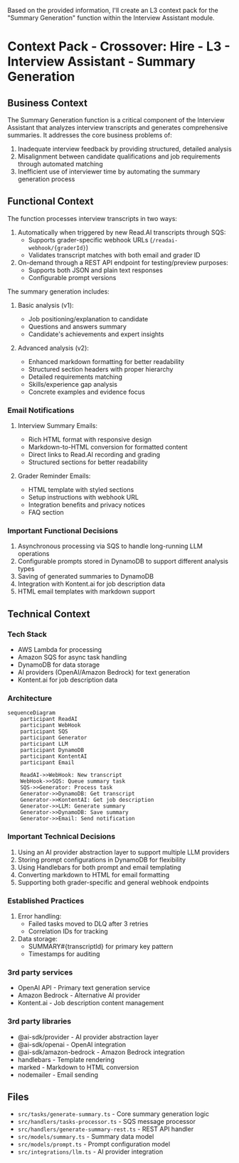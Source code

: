 Based on the provided information, I'll create an L3 context pack for the "Summary Generation" function within the Interview Assistant module.

# Context Pack - Crossover: Hire - L3 - Interview Assistant - Summary Generation

## Business Context

The Summary Generation function is a critical component of the Interview Assistant that analyzes interview transcripts and generates comprehensive summaries. It addresses the core business problems of:

1. Inadequate interview feedback by providing structured, detailed analysis
2. Misalignment between candidate qualifications and job requirements through automated matching
3. Inefficient use of interviewer time by automating the summary generation process

## Functional Context

The function processes interview transcripts in two ways:

1. Automatically when triggered by new Read.AI transcripts through SQS:
   - Supports grader-specific webhook URLs (`/readai-webhook/{graderId}`)
   - Validates transcript matches with both email and grader ID
2. On-demand through a REST API endpoint for testing/preview purposes:
   - Supports both JSON and plain text responses
   - Configurable prompt versions

The summary generation includes:

1. Basic analysis (v1):

   - Job positioning/explanation to candidate
   - Questions and answers summary
   - Candidate's achievements and expert insights

2. Advanced analysis (v2):
   - Enhanced markdown formatting for better readability
   - Structured section headers with proper hierarchy
   - Detailed requirements matching
   - Skills/experience gap analysis
   - Concrete examples and evidence focus

### Email Notifications

1. Interview Summary Emails:

   - Rich HTML format with responsive design
   - Markdown-to-HTML conversion for formatted content
   - Direct links to Read.AI recording and grading
   - Structured sections for better readability

2. Grader Reminder Emails:
   - HTML template with styled sections
   - Setup instructions with webhook URL
   - Integration benefits and privacy notices
   - FAQ section

### Important Functional Decisions

1. Asynchronous processing via SQS to handle long-running LLM operations
2. Configurable prompts stored in DynamoDB to support different analysis types
3. Saving of generated summaries to DynamoDB
4. Integration with Kontent.ai for job description data
5. HTML email templates with markdown support

## Technical Context

### Tech Stack

- AWS Lambda for processing
- Amazon SQS for async task handling
- DynamoDB for data storage
- AI providers (OpenAI/Amazon Bedrock) for text generation
- Kontent.ai for job description data

### Architecture

```mermaid
sequenceDiagram
    participant ReadAI
    participant WebHook
    participant SQS
    participant Generator
    participant LLM
    participant DynamoDB
    participant KontentAI
    participant Email

    ReadAI->>WebHook: New transcript
    WebHook->>SQS: Queue summary task
    SQS->>Generator: Process task
    Generator->>DynamoDB: Get transcript
    Generator->>KontentAI: Get job description
    Generator->>LLM: Generate summary
    Generator->>DynamoDB: Save summary
    Generator->>Email: Send notification
```

### Important Technical Decisions

1. Using an AI provider abstraction layer to support multiple LLM providers
2. Storing prompt configurations in DynamoDB for flexibility
3. Using Handlebars for both prompt and email templating
4. Converting markdown to HTML for email formatting
5. Supporting both grader-specific and general webhook endpoints

### Established Practices

1. Error handling:
   - Failed tasks moved to DLQ after 3 retries
   - Correlation IDs for tracking
2. Data storage:
   - SUMMARY#{transcriptId} for primary key pattern
   - Timestamps for auditing

### 3rd party services

- OpenAI API - Primary text generation service
- Amazon Bedrock - Alternative AI provider
- Kontent.ai - Job description content management

### 3rd party libraries

- @ai-sdk/provider - AI provider abstraction layer
- @ai-sdk/openai - OpenAI integration
- @ai-sdk/amazon-bedrock - Amazon Bedrock integration
- handlebars - Template rendering
- marked - Markdown to HTML conversion
- nodemailer - Email sending

## Files

- `src/tasks/generate-summary.ts` - Core summary generation logic
- `src/handlers/tasks-processor.ts` - SQS message processor
- `src/handlers/generate-summary-rest.ts` - REST API handler
- `src/models/summary.ts` - Summary data model
- `src/models/prompt.ts` - Prompt configuration model
- `src/integrations/llm.ts` - AI provider integration
